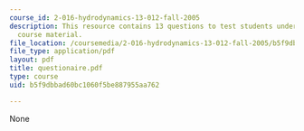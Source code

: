 ```yaml
---
course_id: 2-016-hydrodynamics-13-012-fall-2005
description: This resource contains 13 questions to test students understanding of
  course material.
file_location: /coursemedia/2-016-hydrodynamics-13-012-fall-2005/b5f9dbbad60bc1060f5be887955aa762_questionaire.pdf
file_type: application/pdf
layout: pdf
title: questionaire.pdf
type: course
uid: b5f9dbbad60bc1060f5be887955aa762

---
```

None